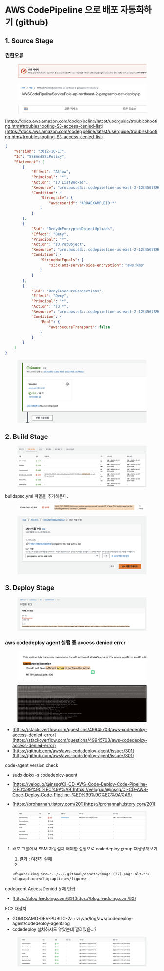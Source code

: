 # AWS CodePipeline 으로 배포 자동화하기 (github)

## 1. Source Stage &#x20;

### 권한오류&#x20;

<figure><img src="../../.gitbook/assets/image (5) (4).png" alt=""><figcaption></figcaption></figure>

<figure><img src="../../.gitbook/assets/image (6) (8).png" alt=""><figcaption></figcaption></figure>

<figure><img src="../../.gitbook/assets/image (9) (1).png" alt=""><figcaption></figcaption></figure>

[https://docs.aws.amazon.com/codepipeline/latest/userguide/troubleshooting.html#troubleshooting-S3-access-denied-list](https://docs.aws.amazon.com/codepipeline/latest/userguide/troubleshooting.html#troubleshooting-S3-access-denied-list)

```json
{
    "Version": "2012-10-17",
    "Id": "SSEAndSSLPolicy",
    "Statement": [
        {
            "Effect": "Allow",
            "Principal": "*",
            "Action": "s3:ListBucket",
            "Resource": "arn:aws:s3:::codepipeline-us-east-2-1234567890",
            "Condition": {
                "StringLike": {
                    "aws:userid": "AROAEXAMPLEID:*"
                }
            }
        },
        {
            "Sid": "DenyUnEncryptedObjectUploads",
            "Effect": "Deny",
            "Principal": "*",
            "Action": "s3:PutObject",
            "Resource": "arn:aws:s3:::codepipeline-us-east-2-1234567890/*",
            "Condition": {
                "StringNotEquals": {
                    "s3:x-amz-server-side-encryption": "aws:kms"
                }
            }
        },
        {
            "Sid": "DenyInsecureConnections",
            "Effect": "Deny",
            "Principal": "*",
            "Action": "s3:*",
            "Resource": "arn:aws:s3:::codepipeline-us-east-2-1234567890/*",
            "Condition": {
                "Bool": {
                    "aws:SecureTransport": false
                }
            }
        }
    ]
}
```

<figure><img src="../../.gitbook/assets/image (7) (7).png" alt=""><figcaption></figcaption></figure>

## 2. Build Stage

<figure><img src="../../.gitbook/assets/image (1) (1) (4).png" alt=""><figcaption></figcaption></figure>

buildspec.yml 파일을 추가해준다.&#x20;

<figure><img src="../../.gitbook/assets/image (60).png" alt=""><figcaption></figcaption></figure>

<figure><img src="../../.gitbook/assets/image (68).png" alt=""><figcaption></figcaption></figure>

## 3. Deploy Stage

<figure><img src="../../.gitbook/assets/image (14).png" alt=""><figcaption></figcaption></figure>

### aws codedeploy agent 실행 중 access denied error&#x20;

<figure><img src="../../.gitbook/assets/image (69).png" alt=""><figcaption></figcaption></figure>

<figure><img src="../../.gitbook/assets/image (57).png" alt=""><figcaption></figcaption></figure>

* [https://stackoverflow.com/questions/49945703/aws-codedeploy-access-denied-error](https://stackoverflow.com/questions/49945703/aws-codedeploy-access-denied-error)
* [https://github.com/aws/aws-codedeploy-agent/issues/301](https://github.com/aws/aws-codedeploy-agent/issues/301)



code-agent version check&#x20;

* sudo dpkg -s codedeploy-agent



* [https://velog.io/@inssg/CI-CD-AWS-Code-Deploy-Code-Pipeline-%ED%99%9C%EC%9A%A9](https://velog.io/@inssg/CI-CD-AWS-Code-Deploy-Code-Pipeline-%ED%99%9C%EC%9A%A9)
* [https://prohannah.tistory.com/201](https://prohannah.tistory.com/201)



<figure><img src="../../.gitbook/assets/image (11) (7).png" alt=""><figcaption></figcaption></figure>

1. 배포 그룹에서 SSM 자동설치 해제한 설정으로 codedeploy group 재생성해보기&#x20;
   1. 결과 : 여전히 실패&#x20;
   2.

       <figure><img src="../../.gitbook/assets/image (77).png" alt=""><figcaption></figcaption></figure>



codeagent AccessDenied 문제 언급&#x20;

* [https://blog.leedoing.com/83](https://blog.leedoing.com/83)



EC2 재설치&#x20;

* GONGSAMO-DEV-PUBLIC-2a : vi /var/log/aws/codedeploy-agent/codedeploy-agent.log
* codedeploy 설치하지도 않았는데 깔려있음...?&#x20;

<figure><img src="../../.gitbook/assets/image (55).png" alt=""><figcaption></figcaption></figure>
